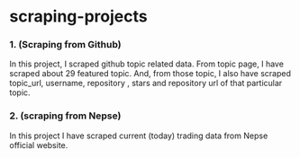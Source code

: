 # scraping-projects
### 1. (Scraping from Github)
In this project, I scraped github topic related data. From topic page, I have scraped about 29 featured topic. 
And, from those topic, I also have scraped topic_url, username, repository , stars and repository url of that 
particular topic. 

### 2. (scraping from Nepse) 
In this project I have scraped current (today) trading data from Nepse official website.
